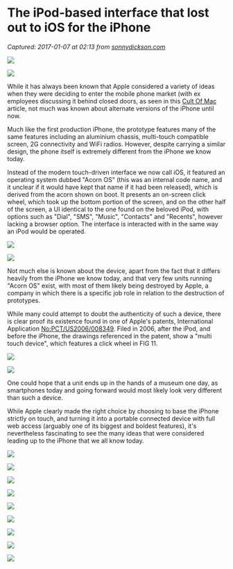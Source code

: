 # The iPod-based interface that lost out to iOS for the iPhone

_Captured: 2017-01-07 at 02:13 from [sonnydickson.com](http://sonnydickson.com/2017/01/06/the-ipod-based-interface-that-lost-out-to-ios-for-the-iphone/)_

![](http://sonnydickson.com/wp-content/uploads/2017/01/IMG_7005-332x500.jpg)

![](http://sonnydickson.com/wp-content/uploads/2017/01/IMG_7013-332x500.jpg)

While it has always been known that Apple considered a variety of ideas when they were deciding to enter the mobile phone market (with ex employees discussing it behind closed doors, as seen in this [Cult Of Mac](http://www.cultofmac.com/193978/former-apple-employee-reveals-more-details-on-click-wheel-iphone-apple-never-released/) article, not much was known about alternate versions of the iPhone until now.

Much like the first production iPhone, the prototype features many of the same features including an aluminium chassis, multi-touch compatible screen, 2G connectivity and WiFi radios. However, despite carrying a similar design, the phone itself is extremely different from the iPhone we know today.

Instead of the modern touch-driven interface we now call iOS, it featured an operating system dubbed "Acorn OS" (this was an internal code name, and it unclear if it would have kept that name if it had been released), which is derived from the acorn shown on boot. It presents an on-screen click wheel, which took up the bottom portion of the screen, and on the other half of the screen, a UI identical to the one found on the beloved iPod, with options such as "Dial", "SMS", "Music", "Contacts" and "Recents", however lacking a browser option. The interface is interacted with in the same way an iPod would be operated.

![](http://sonnydickson.com/wp-content/uploads/2017/01/IMG_7009-334x500.jpg)

![](http://sonnydickson.com/wp-content/uploads/2017/01/IMG_7011-332x500.jpg)

Not much else is known about the device, apart from the fact that it differs heavily from the iPhone we know today, and that very few units running "Acorn OS" exist, with most of them likely being destroyed by Apple, a company in which there is a specific job role in relation to the destruction of prototypes.

While many could attempt to doubt the authenticity of such a device, there is clear proof its existence found in one of Apple's patents, International Application [No:PCT/US2006/008349](https://patentscope.wipo.int/search/en/detail.jsf?docId=WO2006094308&recNum=223&tab=Drawings&maxRec=303&office=&prevFilter=&sortOption=&queryString=%28FP%2Fmulti%2520AND%2520FP%2Ftouch%29%2520). Filed in 2006, after the iPod, and before the iPhone, the drawings referenced in the patent, show a "multi touch device", which features a click wheel in FIG 11.

![](http://sonnydickson.com/wp-content/uploads/2017/01/IMG_7007-330x500.jpg)

![](http://sonnydickson.com/wp-content/uploads/2017/01/IMG_7008-333x500.jpg)

One could hope that a unit ends up in the hands of a museum one day, as smartphones today and going forward would most likely look very different than such a device.

While Apple clearly made the right choice by choosing to base the iPhone strictly on touch, and turning it into a portable connected device with full web access (arguably one of its biggest and boldest features), it's nevertheless fascinating to see the many ideas that were considered leading up to the iPhone that we all know today.

![](http://sonnydickson.com/wp-content/uploads/2017/01/IMG_7001-335x500.jpg)

![](http://sonnydickson.com/wp-content/uploads/2017/01/IMG_7002-337x500.jpg)

![](http://sonnydickson.com/wp-content/uploads/2017/01/IMG_7003-334x500.jpg)

![](http://sonnydickson.com/wp-content/uploads/2017/01/IMG_7004-334x500.jpg)

![](http://sonnydickson.com/wp-content/uploads/2017/01/IMG_7006-334x500.jpg)

![](http://sonnydickson.com/wp-content/uploads/2017/01/IMG_7012-334x500.jpg)

![](http://sonnydickson.com/wp-content/uploads/2017/01/IMG_7014-333x500.jpg)

![](http://sonnydickson.com/wp-content/uploads/2017/01/IMG_7015-333x500.jpg)

![](http://sonnydickson.com/wp-content/uploads/2017/01/IMG_7016-334x500.jpg)
